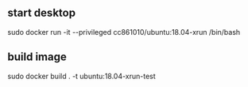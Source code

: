 ## start desktop
sudo docker run -it --privileged cc861010/ubuntu:18.04-xrun /bin/bash    




## build image

sudo docker build . -t ubuntu:18.04-xrun-test

